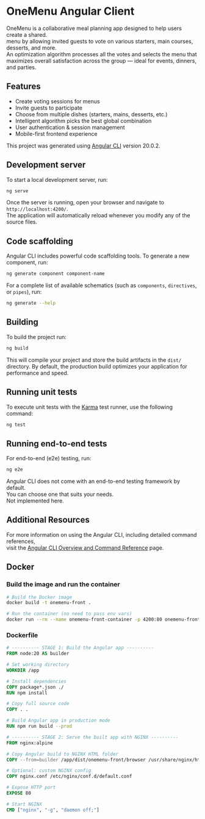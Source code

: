 # OneMenu Angular Client

OneMenu is a collaborative meal planning app designed to help users create a shared.  
menu by allowing invited guests to vote on various starters, main courses, desserts, and more.  
An optimization algorithm processes all the votes and selects the menu that  
maximizes overall satisfaction across the group — ideal for events, dinners, and parties.

## Features

- Create voting sessions for menus
- Invite guests to participate
- Choose from multiple dishes (starters, mains, desserts, etc.)
- Intelligent algorithm picks the best global combination
- User authentication & session management
- Mobile-first frontend experience

This project was generated using [Angular CLI](https://github.com/angular/angular-cli) version 20.0.2.

## Development server

To start a local development server, run:

```bash
ng serve
```

Once the server is running, open your browser and navigate to `http://localhost:4200/`.  
The application will automatically reload whenever you modify any of the source files.

## Code scaffolding

Angular CLI includes powerful code scaffolding tools. To generate a new component, run:

```bash
ng generate component component-name
```

For a complete list of available schematics (such as `components`, `directives`, or `pipes`), run:

```bash
ng generate --help
```

## Building

To build the project run:

```bash
ng build
```

This will compile your project and store the build artifacts in the `dist/` directory. By default, the production build optimizes your application for performance and speed.

## Running unit tests

To execute unit tests with the [Karma](https://karma-runner.github.io) test runner, use the following command:

```bash
ng test
```

## Running end-to-end tests

For end-to-end (e2e) testing, run:

```bash
ng e2e
```

Angular CLI does not come with an end-to-end testing framework by default.  
You can choose one that suits your needs.  
Not implemented here.

## Additional Resources

For more information on using the Angular CLI, including detailed command references,  
visit the [Angular CLI Overview and Command Reference](https://angular.dev/tools/cli) page.

## Docker

### Build the image and run the container

```bash
# Build the Docker image
docker build -t onemenu-front .

# Run the container (no need to pass env vars)
docker run --rm --name onemenu-front-container -p 4200:80 onemenu-front
```

### Dockerfile

```Dockerfile
# ---------- STAGE 1: Build the Angular app ----------
FROM node:20 AS builder

# Set working directory
WORKDIR /app

# Install dependencies
COPY package*.json ./
RUN npm install

# Copy full source code
COPY . .

# Build Angular app in production mode
RUN npm run build --prod

# ---------- STAGE 2: Serve the built app with NGINX ----------
FROM nginx:alpine

# Copy Angular build to NGINX HTML folder
COPY --from=builder /app/dist/onemenu-front/browser /usr/share/nginx/html

# Optional: custom NGINX config
COPY nginx.conf /etc/nginx/conf.d/default.conf

# Expose HTTP port
EXPOSE 80

# Start NGINX
CMD ["nginx", "-g", "daemon off;"]
```
